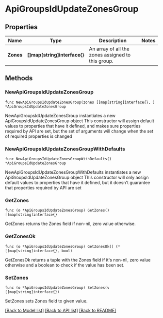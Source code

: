 # ApiGroupsIdUpdateZonesGroup

## Properties

Name | Type | Description | Notes
------------ | ------------- | ------------- | -------------
**Zones** | **[]map[string]interface{}** | An array of all the zones assigned to this group. | 

## Methods

### NewApiGroupsIdUpdateZonesGroup

`func NewApiGroupsIdUpdateZonesGroup(zones []map[string]interface{}, ) *ApiGroupsIdUpdateZonesGroup`

NewApiGroupsIdUpdateZonesGroup instantiates a new ApiGroupsIdUpdateZonesGroup object
This constructor will assign default values to properties that have it defined,
and makes sure properties required by API are set, but the set of arguments
will change when the set of required properties is changed

### NewApiGroupsIdUpdateZonesGroupWithDefaults

`func NewApiGroupsIdUpdateZonesGroupWithDefaults() *ApiGroupsIdUpdateZonesGroup`

NewApiGroupsIdUpdateZonesGroupWithDefaults instantiates a new ApiGroupsIdUpdateZonesGroup object
This constructor will only assign default values to properties that have it defined,
but it doesn't guarantee that properties required by API are set

### GetZones

`func (o *ApiGroupsIdUpdateZonesGroup) GetZones() []map[string]interface{}`

GetZones returns the Zones field if non-nil, zero value otherwise.

### GetZonesOk

`func (o *ApiGroupsIdUpdateZonesGroup) GetZonesOk() (*[]map[string]interface{}, bool)`

GetZonesOk returns a tuple with the Zones field if it's non-nil, zero value otherwise
and a boolean to check if the value has been set.

### SetZones

`func (o *ApiGroupsIdUpdateZonesGroup) SetZones(v []map[string]interface{})`

SetZones sets Zones field to given value.



[[Back to Model list]](../README.md#documentation-for-models) [[Back to API list]](../README.md#documentation-for-api-endpoints) [[Back to README]](../README.md)


